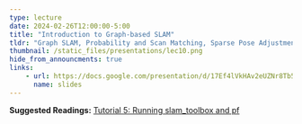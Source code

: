 ```yaml
---
type: lecture
date: 2024-02-26T12:00:00-5:00
title: "Introduction to Graph-based SLAM"
tldr: "Graph SLAM, Probability and Scan Matching, Sparse Pose Adjustment"
thumbnail: /static_files/presentations/lec10.png
hide_from_announcments: true
links: 
    - url: https://docs.google.com/presentation/d/17Ef4lVkHAv2eUZNr8Tb549mbGYpCgCqqtjGaIiFPTlk
      name: slides
---
```

**Suggested Readings:**
[Tutorial 5: Running slam_toolbox and pf](https://docs.google.com/presentation/d/17Ef4lVkHAv2eUZNr8Tb549mbGYpCgCqqtjGaIiFPTlk/)
